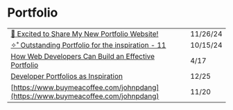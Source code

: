 # Portfolio

|                                                                                                                                                                                |          |
| ------------------------------------------------------------------------------------------------------------------------------------------------------------------------------ | -------- |
| [🎉 Excited to Share My New Portfolio Website!](https://app.daily.dev/posts/portfolio-website-xeabdescs)                                                                       | 11/26/24 |
| [✧˚ Outstanding Portfolio for the inspiration - 11](https://app.daily.dev/posts/outstanding-portfolio-for-the-inspiration---11-adusfqgnv)                                      | 10/15/24 |
| [How Web Developers Can Build an Effective Portfolio](https://javascript.plainenglish.io/how-web-developers-can-build-an-effective-portfolio-aed719927589)                     | 4/17     |
| [Developer Portfolios as Inspiration](https://dev.to/firangizg/developer-portfolios-as-inspiration-4p29?utm_source=digest_mailer\&utm_medium=email\&utm_campaign=digest_email) | 12/25    |
| [https://www.buymeacoffee.com/johnpdang](https://www.buymeacoffee.com/johnpdang)                                                                                               | 11/20    |
